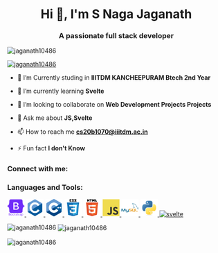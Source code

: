 <h1 align="center">Hi 👋, I'm S Naga Jaganath</h1>
<h3 align="center">A passionate full stack developer</h3>

<p align="left"> <img src="https://komarev.com/ghpvc/?username=jaganath10486&label=Profile%20views&color=0e75b6&style=flat" alt="jaganath10486" /> </p>

<p align="left"> <a href="https://github.com/ryo-ma/github-profile-trophy"><img src="https://github-profile-trophy.vercel.app/?username=jaganath10486" alt="jaganath10486" /></a> </p>

- 🔭 I’m Currently studing in **IIITDM KANCHEEPURAM Btech 2nd Year**

- 🌱 I’m currently learning **Svelte**

- 👯 I’m looking to collaborate on **Web Development Projects Projects**

- 💬 Ask me about **JS,Svelte**

- 📫 How to reach me **cs20b1070@iiitdm.ac.in**

- ⚡ Fun fact **I don't Know**

<h3 align="left">Connect with me:</h3>
<p align="left">
</p>

<h3 align="left">Languages and Tools:</h3>
<p align="left"> <a href="https://getbootstrap.com" target="_blank" rel="noreferrer"> <img src="https://raw.githubusercontent.com/devicons/devicon/master/icons/bootstrap/bootstrap-plain-wordmark.svg" alt="bootstrap" width="40" height="40"/> </a> <a href="https://www.cprogramming.com/" target="_blank" rel="noreferrer"> <img src="https://raw.githubusercontent.com/devicons/devicon/master/icons/c/c-original.svg" alt="c" width="40" height="40"/> </a> <a href="https://www.w3schools.com/cpp/" target="_blank" rel="noreferrer"> <img src="https://raw.githubusercontent.com/devicons/devicon/master/icons/cplusplus/cplusplus-original.svg" alt="cplusplus" width="40" height="40"/> </a> <a href="https://www.w3schools.com/css/" target="_blank" rel="noreferrer"> <img src="https://raw.githubusercontent.com/devicons/devicon/master/icons/css3/css3-original-wordmark.svg" alt="css3" width="40" height="40"/> </a> <a href="https://www.w3.org/html/" target="_blank" rel="noreferrer"> <img src="https://raw.githubusercontent.com/devicons/devicon/master/icons/html5/html5-original-wordmark.svg" alt="html5" width="40" height="40"/> </a> <a href="https://developer.mozilla.org/en-US/docs/Web/JavaScript" target="_blank" rel="noreferrer"> <img src="https://raw.githubusercontent.com/devicons/devicon/master/icons/javascript/javascript-original.svg" alt="javascript" width="40" height="40"/> </a> <a href="https://www.mysql.com/" target="_blank" rel="noreferrer"> <img src="https://raw.githubusercontent.com/devicons/devicon/master/icons/mysql/mysql-original-wordmark.svg" alt="mysql" width="40" height="40"/> </a> <a href="https://www.python.org" target="_blank" rel="noreferrer"> <img src="https://raw.githubusercontent.com/devicons/devicon/master/icons/python/python-original.svg" alt="python" width="40" height="40"/> </a> <a href="https://svelte.dev" target="_blank" rel="noreferrer"> <img src="https://upload.wikimedia.org/wikipedia/commons/1/1b/Svelte_Logo.svg" alt="svelte" width="40" height="40"/> </a> </p>

<p><img align="left" src="https://github-readme-stats.vercel.app/api/top-langs?username=jaganath10486&show_icons=true&locale=en&layout=compact" alt="jaganath10486" /></p>

<p>&nbsp;<img align="center" src="https://github-readme-stats.vercel.app/api?username=jaganath10486&show_icons=true&locale=en" alt="jaganath10486" /></p>

<p><img align="center" src="https://github-readme-streak-stats.herokuapp.com/?user=jaganath10486&" alt="jaganath10486" /></p>

